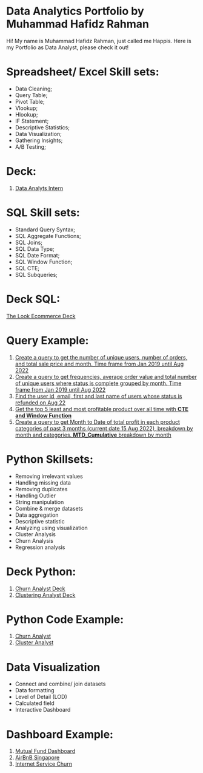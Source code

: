 # Data Analytics Portfolio by Muhammad Hafidz Rahman
Hi! My name is Muhammad Hafidz Rahman, just called me Happis. Here is my Portfolio as Data Analyst, please check it out!

# Spreadsheet/ Excel Skill sets:
* Data Cleaning;
* Query Table;
* Pivot Table;
* Vlookup;
* Hlookup;
* IF Statement;
* Descriptive Statistics;
* Data Visualization;
* Gathering Insights;
* A/B Testing;

# Deck:
1. [Data Analyts Intern](https://docs.google.com/presentation/d/1xXe-NRzu0FCHwp_ZoOucvJ-MEfWUKwU4TnLz15JAal8/edit?usp=sharing)

# SQL Skill sets:
* Standard Query Syntax;
* SQL Aggregate Functions;
* SQL Joins;
* SQL Data Type;
* SQL Date Format;
* SQL Window Function;
* SQL CTE;
* SQL Subqueries;

# Deck SQL:
[The Look Ecommerce Deck](https://docs.google.com/presentation/d/11bfNNRJmBHCA94PqyCjbiRBlxWHTrALZLomsaOzG5oE/edit?usp=sharing)

# Query Example:
1. [Create a query to get the number of unique users, number of orders, and total sale price and month. Time frame from Jan 2019 until Aug 2022](https://console.cloud.google.com/bigquery?sq=489260454238:80204e2ec36a49e2a37253d93c3eeca4)
2. [Create a query to get frequencies, average order value and total number of unique users where status is complete grouped by month. Time frame from Jan 2019 until Aug 2022](https://console.cloud.google.com/bigquery?sq=489260454238:4767f0d9dbee4fc78724978652f13e6e)
3. [Find the user id, email, first and last name of users whose status is refunded on Aug 22](https://console.cloud.google.com/bigquery?sq=489260454238:b6360ed41db64efab1c7e646991095b9)
4. [Get the top 5 least and most profitable product over all time with **CTE and Window Function**](https://console.cloud.google.com/bigquery?sq=489260454238:9e1bd59f25f6420f8fa386556deca5b6)
5. [Create a query to get Month to Date of total profit in each product categories of past 3 months (current date 15 Aug 2022), breakdown by month and categories. **MTD_Cumulative** breakdown by month](https://console.cloud.google.com/bigquery?sq=489260454238:71a6874d659a4169bc7e222b7d9222d3)

# Python Skillsets:
* Removing irrelevant values
* Handling missing data
* Removing duplicates
* Handling Outlier
* String manipulation
* Combine & merge datasets
* Data aggregation
* Descriptive statistic
* Analyzing using visualization
* Cluster Analysis
* Churn Analysis
* Regression analysis

# Deck Python:
1. [Churn Analyst Deck](https://docs.google.com/presentation/d/1Uexu7SWJ7XOGcElcr40GyqJwrF8JXul4sWpB5mEmu3A/edit?usp=sharing)
2. [Clustering Analyst Deck](https://docs.google.com/presentation/d/16gU7xDTgqxPp2JczMLwiWbVVL4Y4rcZZgYZ7yn9sy5Y/edit?usp=sharing)

# Python Code Example:
1. [Churn Analyst](https://colab.research.google.com/drive/1g-oQshzpPI4cEjPmRFAFgIqCqE2SIWTT?usp=sharing)
2. [Cluster Analyst](https://colab.research.google.com/drive/1rIM8sir0tdnoLXmCs_hdIsaA3pAzHF6p?usp=sharing)

# Data Visualization
* Connect and combine/ join datasets
* Data formatting
* Level of Detail (LOD)
* Calculated field
* Interactive Dashboard

# Dashboard Example:
1. [Mutual Fund Dashboard](https://public.tableau.com/app/profile/muhammad.hafidz.rahman/viz/MutualFundDashBoard/Dashboard1?publish=yes)
2. [AirBnB Singapore](https://public.tableau.com/app/profile/muhammad.hafidz.rahman/viz/W10W11_MuhammadHafidzRahman_Intermediate/Dashboard1)
3. [Internet Service Churn](https://public.tableau.com/views/GFPGroupE/Dashboard?:language=en-US&:display_count=n&:origin=viz_share_link)
